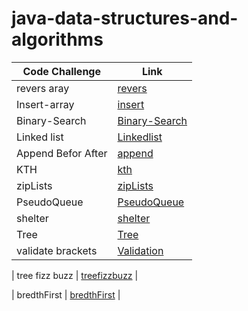 # java-data-structures-and-algorithms

| Code Challenge | Link |
|----------------|------|
| revers aray    |[revers](challenge/readme.md)|
| Insert-array   | [insert](day2/day2ch.md)|
| Binary-Search  |[Binary-Search](day3/d3.md)|
| Linked list  | [Linkedlist](linked/day5.md)|
| Append Befor After | [append](linked/day5.md)|
| KTH  | [kth](day7/d7.md)|
|  zipLists     |      [zipLists](day8/d8.md)      |
| PseudoQueue   |   [PseudoQueue](day11/d11.md)      |
| shelter     | [shelter](day12/d12.md)      |
| Tree     | [Tree](day15/d15.md)      |
|  validate brackets  | [Validation](day13/d13.md)      |

|  tree fizz buzz  | [treefizzbuzz](day18/d18.md)      |

|  bredthFirst | [bredthFirst](day17/d17.md)      |
